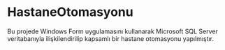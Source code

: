 # HastaneOtomasyonu
Bu projede Windows Form uygulamasını kullanarak Microsoft SQL Server veritabanıyla ilişkilendirilip kapsamlı bir hastane otomasyonu yapılmıştır.

